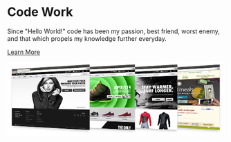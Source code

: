 # Code Work

Since "Hello World!" code has been my passion, best friend, worst enemy, and that which propels my knowledge further everyday.

<a href="#" data-main="content.work.page">Learn More</a>

![View work examples](assets/img/work.png)
